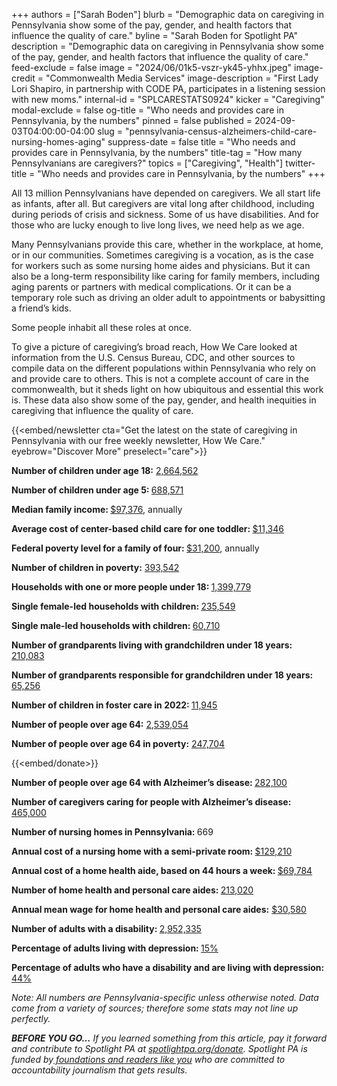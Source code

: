+++
authors = ["Sarah Boden"]
blurb = "Demographic data on caregiving in Pennsylvania show some of the pay, gender, and health factors that influence the quality of care."
byline = "Sarah Boden for Spotlight PA"
description = "Demographic data on caregiving in Pennsylvania show some of the pay, gender, and health factors that influence the quality of care."
feed-exclude = false
image = "2024/06/01k5-vszr-yk45-yhhx.jpeg"
image-credit = "Commonwealth Media Services"
image-description = "First Lady Lori Shapiro, in partnership with CODE PA, participates in a listening session with new moms."
internal-id = "SPLCARESTATS0924"
kicker = "Caregiving"
modal-exclude = false
og-title = "Who needs and provides care in Pennsylvania, by the numbers"
pinned = false
published = 2024-09-03T04:00:00-04:00
slug = "pennsylvania-census-alzheimers-child-care-nursing-homes-aging"
suppress-date = false
title = "Who needs and provides care in Pennsylvania, by the numbers"
title-tag = "How many Pennsylvanians are caregivers?"
topics = ["Caregiving", "Health"]
twitter-title = "Who needs and provides care in Pennsylvania, by the numbers"
+++

All 13 million Pennsylvanians have depended on caregivers. We all start life as infants, after all. But caregivers are vital long after childhood, including during periods of crisis and sickness. Some of us have disabilities. And for those who are lucky enough to live long lives, we need help as we age.

Many Pennsylvanians provide this care, whether in the workplace, at home, or in our communities. Sometimes caregiving is a vocation, as is the case for workers such as some nursing home aides and physicians. But it can also be a long-term responsibility like caring for family members, including aging parents or partners with medical complications. Or it can be a temporary role such as driving an older adult to appointments or babysitting a friend’s kids.

Some people inhabit all these roles at once.

To give a picture of caregiving’s broad reach, How We Care looked at information from the U.S. Census Bureau, CDC, and other sources to compile data on the different populations within Pennsylvania who rely on and provide care to others. This is not a complete account of care in the commonwealth, but it sheds light on how ubiquitous and essential this work is. These data also show some of the pay, gender, and health inequities in caregiving that influence the quality of care.

{{<embed/newsletter cta="Get the latest on the state of caregiving in Pennsylvania with our free weekly newsletter, How We Care." eyebrow="Discover More" preselect="care">}}

<strong>Number of children under age 18:</strong> <a href="https://data.census.gov/table/ACSST5Y2022.S0101?g=040XX00US42&amp;tid=ACSST5Y2022.S0101">2,664,562</a>

<strong>Number of children under age 5: </strong><a href="https://data.census.gov/table/ACSST5Y2022.S0101?g=040XX00US42&amp;tid=ACSST5Y2022.S0101">688,571</a>

<strong>Median family income: </strong><a href="https://data.census.gov/table/ACSST1Y2022.S0901?q=Pennsylvania%20parent&amp;t=Families%20and%20Living%20Arrangements">$97,376</a>, annually

<strong>Average cost of center-based child care for one toddler: </strong><a href="https://assets.aecf.org/m/resourcedoc/aecf-2023kidscountdatabook-2023.pdf">$11,346</a>

<strong>Federal poverty level for a family of four: </strong><a href="https://aspe.hhs.gov/sites/default/files/documents/7240229f28375f54435c5b83a3764cd1/detailed-guidelines-2024.pdf">$31,200</a>, annually

<strong>Number of children in poverty:</strong> <a href="https://censusreporter.org/profiles/04000US42-pennsylvania/">393,542</a>

<strong>Households with one or more people under 18: </strong><a href="https://data.census.gov/table?q=parent%20pennsylvania&amp;g=040XX00US42">1,399,779</a>

<strong>Single female-led households with children: </strong><a href="https://data.census.gov/table?q=parent%20pennsylvania&amp;g=040XX00US42">235,549</a>

<strong>Single male-led households with children: </strong><a href="https://data.census.gov/table?q=parent%20pennsylvania&amp;g=040XX00US42">60,710</a><strong></strong>

<strong>Number of grandparents living with grandchildren under 18 years:</strong> <a href="https://data.census.gov/table?q=parent%20pennsylvania&amp;g=040XX00US42">210,083</a>

<strong>Number of grandparents responsible for grandchildren under 18 years:</strong> <a href="https://data.census.gov/table?q=parent%20pennsylvania&amp;g=040XX00US42">65,256</a>

<strong>Number of children in foster care in 2022: </strong><a href="https://online.flippingbook.com/view/329394404/6/">11,945</a><strong></strong>

<strong>Number of people over age 64:</strong> <a href="https://data.census.gov/table/ACSST1Y2022.S0101?q=pennsylvania%20age&amp;g=040XX00US42">2,539,054</a>

<strong>Number of people over age 64 in poverty:</strong> <a href="https://censusreporter.org/profiles/04000US42-pennsylvania/">247,704</a>

{{<embed/donate>}}

<strong>Number of people over age 64 with Alzheimer’s disease: </strong><a href="https://www.alz.org/media/Documents/pennsylvania-alzheimers-facts-figures-2024.pdf">282,100</a>

<strong>Number of caregivers caring for people with Alzheimer’s disease: </strong><a href="https://www.alz.org/media/Documents/pennsylvania-alzheimers-facts-figures-2024.pdf">465,000</a>

<strong>Number of nursing homes in Pennsylvania: </strong>669

<strong>Annual cost of a nursing home with a semi-private room: </strong><a href="https://www.genworth.com/aging-and-you/finances/cost-of-care">$129,210</a>

<strong>Annual cost of a home health aide, based on 44 hours a week: </strong><a href="https://www.genworth.com/aging-and-you/finances/cost-of-care">$69,784</a>

<strong>Number of home health and personal care aides: </strong><a href="https://www.bls.gov/oes/current/oes_pa.htm">213,020</a><strong></strong>

<strong>Annual mean wage for home health and personal care aides:</strong> <a href="https://www.bls.gov/oes/current/oes_pa.htm">$30,580</a><strong></strong>

<strong>Number of adults with a disability: </strong><a href="https://www.cdc.gov/ncbddd/disabilityandhealth/impacts/pennsylvania.html">2,952,335</a>

<strong>Percentage of adults living with depression: </strong><a href="https://www.cdc.gov/ncbddd/disabilityandhealth/impacts/pennsylvania.html">15%</a>

<strong>Percentage of adults who have a disability and are living with depression: </strong><a href="https://www.cdc.gov/ncbddd/disabilityandhealth/impacts/pennsylvania.html">44%</a><strong></strong>

<em>Note: All numbers are Pennsylvania-specific unless otherwise noted. Data come from a variety of sources; therefore some stats may not line up perfectly.</em><strong></strong>

<strong><em>BEFORE YOU GO…</em></strong><em> If you learned something from this article, pay it forward and contribute to Spotlight PA at </em><a href="http://spotlightpa.org/donate"><em>spotlightpa.org/donate</em></a><em>. Spotlight PA is funded by</em><a href="https://www.spotlightpa.org/support"><em> foundations and readers like you</em></a><em> who are committed to accountability journalism that gets results.</em>

